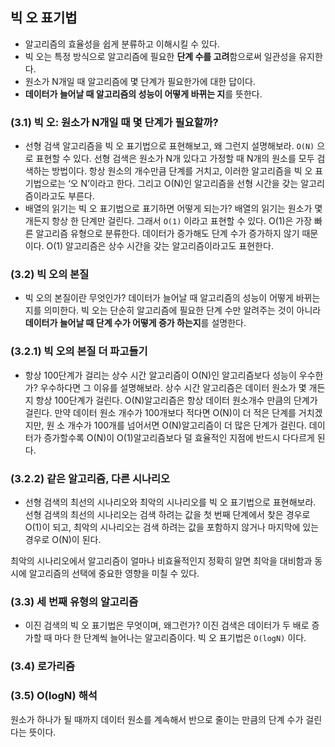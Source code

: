 ## 빅 오 표기법

- 알고리즘의 효율성을 쉽게 분류하고 이해시킬 수 있다.
- 빅 오는 특정 방식으로 알고리즘에 필요한 **단계 수를 고려**함으로써 일관성을 유지한다.
- 원소가 N개일 때 알고리즘에 몇 단계가 필요한가에 대한 답이다.
- **데이터가 늘어날 때 알고리즘의 성능이 어떻게 바뀌는 지**를 뜻한다.

### (3.1) 빅 오: 원소가 N개일 때 몇 단계가 필요할까?

- 선형 검색 알고리즘을 빅 오 표기법으로 표현해보고, 왜 그런지 설명해보라.
  `O(N)` 으로 표현할 수 있다. 선형 검색은 원소가 N개 있다고 가정할 때 N개의 원소를 모두 검색하는 방법이다. 항상 원소의 개수만큼 단계를 거치고, 이러한 알고리즘을 빅 오 표기법으로는 ‘오 N’이라고 한다.
  그리고 O(N)인 알고리즘을 선형 시간을 갖는 알고리즘이라고도 부른다.
- 배열의 읽기는 빅 오 표기법으로 표기하면 어떻게 되는가?
  배열의 읽기는 원소가 몇 개든지 항상 한 단계만 걸린다. 그래서 `O(1)` 이라고 표현할 수 있다. O(1)은 가장 빠른 알고리즘 유형으로 분류한다. 데이터가 증가해도 단계 수가 증가하지 않기 때문이다.
  O(1) 알고리즘은 상수 시간을 갖는 알고리즘이라고도 표현한다.

### (3.2) 빅 오의 본질

- 빅 오의 본질이란 무엇인가?
  데이터가 늘어날 때 알고리즘의 성능이 어떻게 바뀌는 지를 의미한다. 빅 오는 단순히 알고리즘에 필요한 단계 수만 알려주는 것이 아니라 **데이터가 늘어날 때 단계 수가 어떻게 증가 하는지**를 설명한다.

### (3.2.1) 빅 오의 본질 더 파고들기

- 항상 100단계가 걸리는 상수 시간 알고리즘이 O(N)인 알고리즘보다 성능이 우수한가? 우수하다면 그 이유를 설명해보라.
  상수 시간 알고리즘은 데이터 원소가 몇 개든지 항상 100단계가 걸린다. O(N)알고리즘은 항상 데이터 원소개수 만큼의 단계가 걸린다. 만약 데이터 원소 개수가 100개보다 적다면 O(N)이 더 적은 단계를 거치겠지만, 원 소 개수가 100개를 넘어서면 O(N)알고리즘이 더 많은 단계가 걸린다.
  데이터가 증가할수록 O(N)이 O(1)알고리즘보다 덜 효율적인 지점에 반드시 다다르게 된다.

### (3.2.2) 같은 알고리즘, 다른 시나리오

- 선형 검색의 최선의 시나리오와 최악의 시나리오를 빅 오 표기법으로 표현해보라.
  선형 검색의 최선의 시나리오는 검색 하려는 값을 첫 번째 단계에서 찾은 경우로 O(1)이 되고, 최악의 시나리오는 검색 하려는 값을 포함하지 않거나 마지막에 있는 경우로 O(N)이 된다.

최악의 시나리오에서 알고리즘이 얼마나 비효율적인지 정확히 알면 최악을 대비함과 동시에 알고리즘의 선택에 중요한 영향을 미칠 수 있다.

### (3.3) 세 번째 유형의 알고리즘

- 이진 검색의 빅 오 표기법은 무엇이며, 왜그런가?
  이진 검색은 데이터가 두 배로 증가할 때 마다 한 단계씩 늘어나는 알고리즘이다. 빅 오 표기법은 `O(logN)` 이다.

### (3.4) 로가리즘

### (3.5) O(logN) 해석

원소가 하나가 될 때까지 데이터 원소를 계속해서 반으로 줄이는 만큼의 단계 수가 걸린다는 뜻이다.
